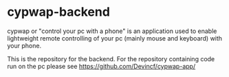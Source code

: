 # cypwap-backend
cypwap or "control your pc with a phone" is an application used to enable lightweight remote controlling of your pc (mainly mouse and keyboard) with your phone.

This is the repository for the backend. For the repository containing code run on the pc please see https://github.com/Devincf/cypwap-app/
